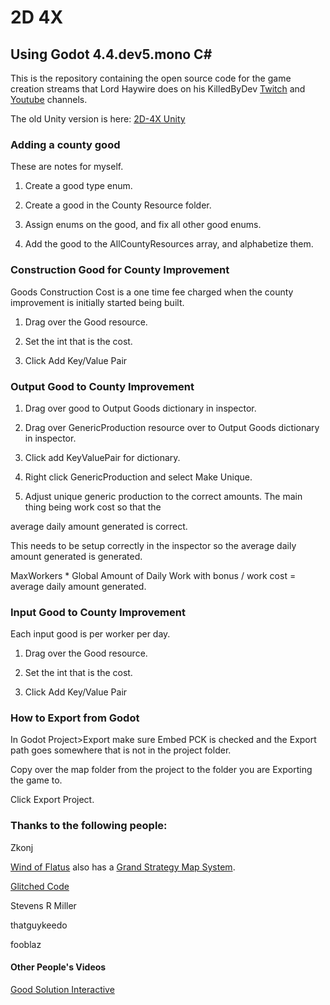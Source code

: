 # 2D 4X

## Using Godot 4.4.dev5.mono C#

This is the repository containing the open source code for the game creation streams that Lord Haywire does on his KilledByDev [Twitch](https://www.twitch.tv/killedbydev) 
and [Youtube](https://www.youtube.com/@killedbydev) channels.

The old Unity version is here: [2D-4X Unity](https://github.com/lordhaywire/2D-4X-Unity)

### Adding a county good

These are notes for myself.

1. Create a good type enum.

2. Create a good in the County Resource folder.

3. Assign enums on the good, and fix all other good enums.

4. Add the good to the AllCountyResources array, and alphabetize them.

### Construction Good for County Improvement

Goods Construction Cost is a one time fee charged when the county improvement is initially started being built.

1. Drag over the Good resource.

2. Set the int that is the cost.

3. Click Add Key/Value Pair

### Output Good to County Improvement

1. Drag over good to Output Goods dictionary in inspector.

2. Drag over GenericProduction resource over to Output Goods dictionary in inspector.

3. Click add KeyValuePair for dictionary.

4. Right click GenericProduction and select Make Unique.

5. Adjust unique generic production to the correct amounts.  The main thing being work cost so that the

average daily amount generated is correct.

This needs to be setup correctly in the inspector so the average daily amount generated is generated.

MaxWorkers * Global Amount of Daily Work with bonus / work cost = average daily amount generated.

### Input Good to County Improvement

Each input good is per worker per day.

1. Drag over the Good resource.

2. Set the int that is the cost.

3. Click Add Key/Value Pair

### How to Export from Godot

In Godot Project>Export make sure Embed PCK is checked and the Export path goes somewhere that is not in the project
folder.

Copy over the map folder from the project to the folder you are Exporting the game to.

Click Export Project.

### Thanks to the following people:

Zkonj

[Wind of Flatus](https://flatus.itch.io/) also has a [Grand Strategy Map System](https://github.com/HooniusDev/gs-map-system).

[Glitched Code](https://www.youtube.com/@GlitchedCode)

Stevens R Miller

thatguykeedo

fooblaz

#### Other People's Videos

[Good Solution Interactive](https://www.youtube.com/watch?v=UtbU2fa4fMM)